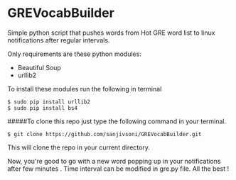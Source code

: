 # GREVocabBuilder
Simple python script that pushes words from Hot GRE word list to linux notifications after regular intervals.

Only requirements are these python modules:

* Beautiful Soup
* urllib2
 
To install these modules run the following in terminal
```
$ sudo pip install urllib2
$ sudo pip install bs4

```

#####To clone this repo just type the following command in your terminal.
```
$ git clone https://github.com/sanjivsoni/GREVocabBuilder.git
```
This will clone the repo in your current directory.

Now, you're good to go with a new word popping up in your notifications after few minutes . Time interval can be modified in gre.py file. All the best !
